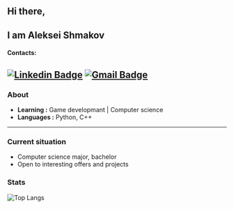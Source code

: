 ## Hi there,
## I am Aleksei Shmakov

#### Contacts:
[![Linkedin Badge](https://img.shields.io/badge/-Aleksei_Shmakov-blue?style=flat-square&logo=Linkedin&logoColor=white&link=https://www.linkedin.com/in/aleksei-shmakov-a8b6a5294//)](https://www.linkedin.com/in/aleksei-shmakov-a8b6a5294) 
[![Gmail Badge](https://img.shields.io/badge/-shmakovalexey91@gmail.com-c14438?style=flat-square&logo=Gmail&logoColor=white&link=mailto:shmakovalexey91@gmail.com)](mailto:shmakovalexey91@gmail.com)
---------------------------------------------------------------------------------------------------------------------------------------------------------------------------------
### About

-  **Learning :** Game developmant | Computer science
-  **Languages :** Python, C++

---------------------------------------------------------------------------------------------------------------------------------------------------------------------------------

### Current situation

- Computer science major, bachelor
- Open to interesting offers and projects


### Stats
![Top Langs](https://github-readme-stats.vercel.app/api/top-langs/?username=Str4ch)
